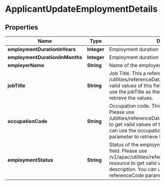 # ApplicantUpdateEmploymentDetails

## Properties
Name | Type | Description | Notes
------------ | ------------- | ------------- | -------------
**employmentDurationInYears** | **Integer** | Employment duration in years |  [optional]
**employmentDurationiInMonths** | **Integer** | Employment duration in months |  [optional]
**employerName** | **String** | Name of the employer. |  [optional]
**jobTitle** | **String** | Job Title. This a reference data field. Please use /utilities/referenceData/{jobTitle} resource to get valid values of this field with descriptions. You can use the jobTitle as the referenceCode parameter to retrieve the values. |  [optional]
**occupationCode** | **String** | Occupation code. This is a reference data field. Please use /utilities/referenceData/{occupationCode} resource to get valid values of this field with descriptions. You can use the occupationCode as the referenceCode parameter to retrieve the values. |  [optional]
**employmentStatus** | **String** | Status of the employment.This is a reference data field. Please use /v1/apac/utilities/referenceData/{employmentStatus} resource to get valid value of this field with description. You can use the field name as the referenceCode parameter to retrieve the values. |  [optional]
